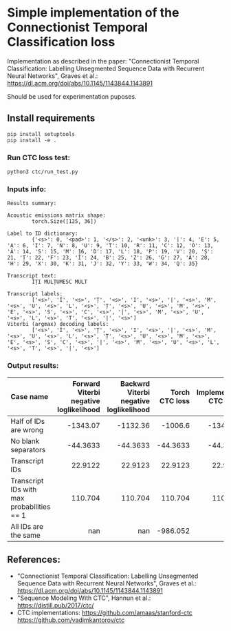# Simple implementation of the Connectionist Temporal Classification loss
Implementation as described in the paper: "Connectionist Temporal Classification: Labelling Unsegmented Sequence Data with Recurrent Neural Networks", Graves et al.: https://dl.acm.org/doi/abs/10.1145/1143844.1143891

Should be used for experimentation puposes.

## Install requirements
```
pip install setuptools
pip install -e .
```

### Run CTC loss test:
```
python3 ctc/run_test.py
```
### Inputs info:
```
Results summary:

Acoustic emissions matrix shape:
        torch.Size([125, 36])

Label to ID dictionary:
        {'<s>': 0, '<pad>': 1, '</s>': 2, '<unk>': 3, '|': 4, 'E': 5, 'A': 6, 'I': 7, 'N': 8, 'U': 9, 'T': 10, 'R': 11, 'C': 12, 'O': 13, 'Ă': 14, 'S': 15, 'M': 16, 'D': 17, 'L': 18, 'P': 19, 'V': 20, 'Ș': 21, 'Ț': 22, 'F': 23, 'Î': 24, 'B': 25, 'Z': 26, 'G': 27, 'Â': 28, 'H': 29, 'X': 30, 'K': 31, 'J': 32, 'Y': 33, 'W': 34, 'Q': 35}

Transcript text:
        ÎȚI MULȚUMESC MULT

Transcript labels:
        ['<s>', 'Î', '<s>', 'Ț', '<s>', 'I', '<s>', '|', '<s>', 'M', '<s>', 'U', '<s>', 'L', '<s>', 'Ț', '<s>', 'U', '<s>', 'M', '<s>', 'E', '<s>', 'S', '<s>', 'C', '<s>', '|', '<s>', 'M', '<s>', 'U', '<s>', 'L', '<s>', 'T', '<s>', '|', '<s>']
Viterbi (argmax) decoding labels:
        ['<s>', 'Î', '<s>', 'Ț', '<s>', 'I', '<s>', '|', '<s>', 'M', '<s>', 'U', '<s>', 'L', '<s>', 'Ț', '<s>', 'U', '<s>', 'M', '<s>', 'E', '<s>', 'S', 'C', '<s>', '|', '<s>', 'M', '<s>', 'U', '<s>', 'L', '<s>', 'T', '<s>', '|', '<s>']
```

### Output results:
| Case name                                  |   Forward Viterbi negative loglikelihood |   Backwrd Viterbi negative loglikelihood |   Torch CTC loss |   Implemented CTC Loss |   Gradient matrix norm |   Joint probability norm |   Emissions Gradient norm |
|:-------------------------------------------|-----------------------------------------:|-----------------------------------------:|-----------------:|-----------------------:|-----------------------:|-------------------------:|--------------------------:|
| Half of IDs are wrong                      |                               -1343.07   |                               -1132.36   |        -1006.6    |             -1343.07   |              nan       |              1.41227     |                 nan       |
| No blank separators                        |                                 -44.3633 |                                 -44.3633 |          -44.3633 |               -44.3633 |                2.54267 |              1.40262e+07 |                   1.86154 |
| Transcript IDs                             |                                  22.9122 |                                  22.9123 |         22.9123 |                22.9122 |                1.52612 |              5.66188     |                   1.5262  |
| Transcript IDs with max probabilities == 1 |                                 110.704  |                                 110.704  |        110.704  |               110.704  |               36.2394  |              0.573886    |                  36.2393  |
| All IDs are the same                       |                                 nan      |                                 nan      |         -986.052  |               nan      |              nan       |            nan           |                 nan       |

## References:
- "Connectionist Temporal Classification: Labelling Unsegmented Sequence Data with Recurrent Neural Networks", Graves et al.: https://dl.acm.org/doi/abs/10.1145/1143844.1143891
- "Sequence Modeling With CTC", Hannun et al.: https://distill.pub/2017/ctc/
- CTC implementations:
    https://github.com/amaas/stanford-ctc
    https://github.com/vadimkantorov/ctc
